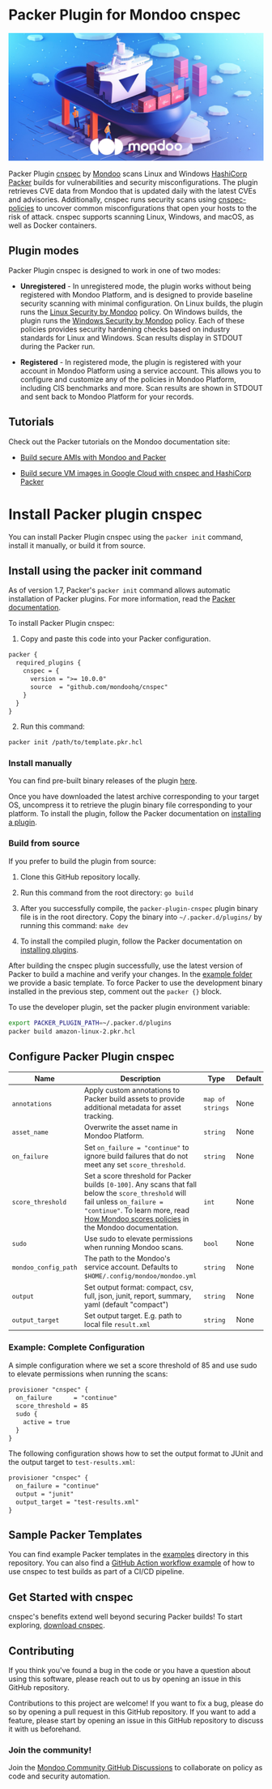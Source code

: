 # Packer Plugin for Mondoo cnspec

![packer-plugin-cnspec illustration](.github/social/preview.jpg)

Packer Plugin [cnspec](https://github.com/mondoohq/cnspec) by [Mondoo](https://mondoo.com) scans Linux and Windows [HashiCorp Packer](https://www.packer.io) builds for vulnerabilities and security misconfigurations. The plugin retrieves CVE data from Mondoo that is updated daily with the latest CVEs and advisories. Additionally, cnspec runs security scans using [cnspec-policies](https://github.com/mondoohq/cnspec-policies) to uncover common misconfigurations that open your hosts to the risk of attack. cnspec supports scanning Linux, Windows, and macOS, as well as Docker containers.

## Plugin modes

Packer Plugin cnspec is designed to work in one of two modes:

- **Unregistered** - In unregistered mode, the plugin works without being registered with Mondoo Platform, and is designed to provide baseline security scanning with minimal configuration. On Linux builds, the plugin runs the [Linux Security by Mondoo](https://github.com/mondoohq/cnspec-policies/blob/main/core/mondoo-linux-security.mql.yaml) policy. On Windows builds, the plugin runs the [Windows Security by Mondoo](https://github.com/mondoohq/cnspec-policies/blob/main/core/mondoo-windows-security.mql.yaml) policy. Each of these policies provides security hardening checks based on industry standards for Linux and Windows. Scan results display in STDOUT during the Packer run.

- **Registered** - In registered mode, the plugin is registered with your account in Mondoo Platform using a service account. This allows you to configure and customize any of the policies in Mondoo Platform, including CIS benchmarks and more. Scan results are shown in STDOUT and sent back to Mondoo Platform for your records.

## Tutorials

Check out the Packer tutorials on the Mondoo documentation site:

- [Build secure AMIs with Mondoo and Packer](https://mondoo.com/docs/cnspec/cnspec-aws/cnspec-aws-packer/)

- [Build secure VM images in Google Cloud with cnspec and HashiCorp Packer](https://mondoo.com/docs/cnspec/cnspec-gcp/cnspec-gcp-packer/)

# Install Packer plugin cnspec

You can install Packer Plugin cnspec using the `packer init` command, install it manually, or build it from source.

## Install using the packer init command

As of version 1.7, Packer's `packer init` command allows automatic installation of Packer plugins. For more information, read the [Packer documentation](https://www.packer.io/docs/commands/init).

To install Packer Plugin cnspec:

1. Copy and paste this code into your Packer configuration.

```hcl
packer {
  required_plugins {
    cnspec = {
      version = ">= 10.0.0"
      source  = "github.com/mondoohq/cnspec"
    }
  }
}
```

2. Run this command:

```bash
packer init /path/to/template.pkr.hcl
```

### Install manually

You can find pre-built binary releases of the plugin [here](https://github.com/mondoohq/packer-plugin-cnspec/releases).

Once you have downloaded the latest archive corresponding to your target OS, uncompress it to retrieve the plugin binary file corresponding to your platform. To install the plugin, follow the Packer documentation on
[installing a plugin](https://www.packer.io/docs/extending/plugins/#installing-plugins).

### Build from source

If you prefer to build the plugin from source:

1. Clone this GitHub repository locally.

2. Run this command from the root directory: `go build`

3. After you successfully compile, the `packer-plugin-cnspec` plugin binary file is in the root directory. Copy the binary into `~/.packer.d/plugins/` by running this command: `make dev`

4. To install the compiled plugin, follow the Packer documentation on [installing plugins](https://developer.hashicorp.com/packer/docs/plugins/install-plugins).

After building the cnspec plugin successfully, use the latest version of Packer to build a machine and verify your changes. In the [example folder](https://github.com/mondoohq/packer-plugin-cnspec/blob/main/examples) we provide a basic template. To force Packer to use the development binary installed in the previous step, comment out the `packer {}` block.

To use the developer plugin, set the packer plugin environment variable:

```bash
export PACKER_PLUGIN_PATH=~/.packer.d/plugins
packer build amazon-linux-2.pkr.hcl
```

## Configure Packer Plugin cnspec

| **Name**             | **Description**                                                                                                                                                                                                                                                                                            | **Type**         | **Default** | **Required** |
| -------------------- | ---------------------------------------------------------------------------------------------------------------------------------------------------------------------------------------------------------------------------------------------------------------------------------------------------------- | ---------------- | ----------- | ------------ |
| `annotations`        | Apply custom annotations to Packer build assets to provide additional metadata for asset tracking.                                                                                                                                                                                                         | `map of strings` | None        | No           |
| `asset_name`         | Overwrite the asset name in Mondoo Platform.                                                                                                                                                                                                                                                               | `string`         | None        | No           |
| `on_failure`         | Set `on_failure = "continue"` to ignore build failures that do not meet any set `score_threshold`.                                                                                                                                                                                                         | `string`         | None        | No           |
| `score_threshold`    | Set a score threshold for Packer builds `[0-100]`. Any scans that fall below the `score_threshold` will fail unless `on_failure = "continue"`. To learn more, read [How Mondoo scores policies](https://mondoo.com/docs/platform/console/monitor/#how-mondoo-scores-policies) in the Mondoo documentation. | `int`            | None        | No           |
| `sudo`               | Use sudo to elevate permissions when running Mondoo scans.                                                                                                                                                                                                                                                 | `bool`           | None        | No           |
| `mondoo_config_path` | The path to the Mondoo's service account. Defaults to `$HOME/.config/mondoo/mondoo.yml`                                                                                                                                                                                                                    | `string`         | None        | No           |
| `output`             | Set output format: compact, csv, full, json, junit, report, summary, yaml (default "compact")                                                                                                                                                                                                              | `string`         | None        | No           |
| `output_target`      | Set output target. E.g. path to local file `result.xml`                                                                                                                                                                                                                                                    | `string`         | None        | No           |

### Example: Complete Configuration

A simple configuration where we set a score threshold of 85 and use sudo to elevate permissions when running the scans:

```hcl
provisioner "cnspec" {
  on_failure      = "continue"
  score_threshold = 85
  sudo {
    active = true
  }
}
```

The following configuration shows how to set the output format to JUnit and the output target to `test-results.xml`:

```hcl
provisioner "cnspec" {
  on_failure = "continue"
  output = "junit"
  output_target = "test-results.xml"
}
```

## Sample Packer Templates

You can find example Packer templates in the [examples](/examples/) directory in this repository. You can also find a [GitHub Action workflow example](/examples/github-actions/packer-build-scan.yaml) of how to use cnspec to test builds as part of a CI/CD pipeline.

## Get Started with cnspec

cnspec's benefits extend well beyond securing Packer builds! To start exploring, [download cnspec](https://mondoo.com/docs/cnspec/).

## Contributing

If you think you've found a bug in the code or you have a question about using this software, please reach out to us by opening an issue in this GitHub repository.

Contributions to this project are welcome! If you want to fix a bug, please do so by opening a pull request in this GitHub repository. If you want to add a feature, please start by opening an issue in this GitHub repository to discuss it with us beforehand.

### Join the community!

Join the [Mondoo Community GitHub Discussions](https://github.com/orgs/mondoohq/discussions) to collaborate on policy as code and security automation.

